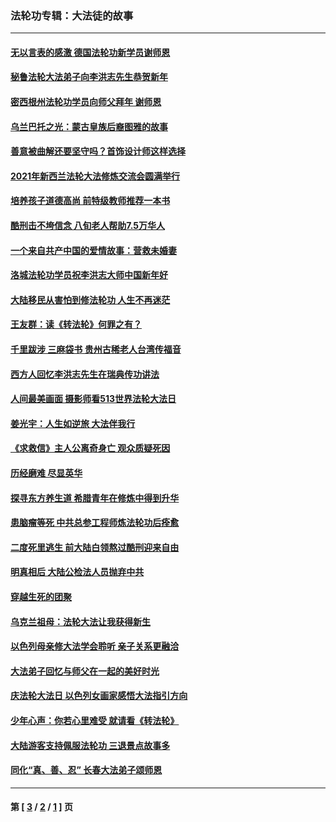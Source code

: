### 法轮功专辑：大法徒的故事
---
#### [无以言表的感激 德国法轮功新学员谢师恩](../../pages/nf1147481/n13543790.md?05010430) 
#### [秘鲁法轮大法弟子向李洪志先生恭贺新年](../../pages/nf1147481/n13540182.md?05010430) 
#### [密西根州法轮功学员向师父拜年 谢师恩](../../pages/nf1147481/n13538183.md?05010430) 
#### [乌兰巴托之光：蒙古皇族后裔图雅的故事](../../pages/nf1147481/n13155759.md?05010430) 
#### [善意被曲解还要坚守吗？首饰设计师这样选择](../../pages/nf1147481/n13077575.md?05010430) 
#### [2021年新西兰法轮大法修炼交流会圆满举行](../../pages/nf1147481/n13033149.md?05010430) 
#### [培养孩子道德高尚 前特级教师推荐一本书](../../pages/nf1147481/n12938640.md?05010430) 
#### [酷刑击不垮信念 八旬老人帮助7.5万华人](../../pages/nf1147481/n12880712.md?05010430) 
#### [一个来自共产中国的爱情故事：营救未婚妻](../../pages/nf1147481/n12778386.md?05010430) 
#### [洛城法轮功学员祝李洪志大师中国新年好](../../pages/nf1147481/n12724685.md?05010430) 
#### [大陆移民从害怕到修法轮功 人生不再迷茫](../../pages/nf1147481/n12414325.md?05010430) 
#### [王友群：读《转法轮》何罪之有？](../../pages/nf1147481/n12408647.md?05010430) 
#### [千里跋涉 三麻袋书 贵州古稀老人台湾传福音](../../pages/nf1147481/n12198750.md?05010430) 
#### [西方人回忆李洪志先生在瑞典传功讲法](../../pages/nf1147481/n12099607.md?05010430) 
#### [人间最美画面 摄影师看513世界法轮大法日](../../pages/nf1147481/n12094118.md?05010430) 
#### [姜光宇：人生如逆旅 大法伴我行](../../pages/nf1147481/n12088664.md?05010430) 
#### [《求救信》主人公离奇身亡 观众质疑死因](../../pages/nf1147481/n11845215.md?05010430) 
#### [历经磨难 尽显英华](../../pages/nf1147481/n11723297.md?05010430) 
#### [探寻东方养生道 希腊青年在修炼中得到升华](../../pages/nf1147481/n11494502.md?05010430) 
#### [患脑瘤等死 中共总参工程师炼法轮功后痊愈](../../pages/nf1147481/n11466682.md?05010430) 
#### [二度死里逃生 前大陆白领熬过酷刑迎来自由](../../pages/nf1147481/n11368594.md?05010430) 
#### [明真相后 大陆公检法人员抛弃中共](../../pages/nf1147481/n11358618.md?05010430) 
#### [穿越生死的团聚](../../pages/nf1147481/n11258922.md?05010430) 
#### [乌克兰祖母：法轮大法让我获得新生](../../pages/nf1147481/n11269457.md?05010430) 
#### [以色列母亲修大法学会聆听 亲子关系更融洽](../../pages/nf1147481/n11268195.md?05010430) 
#### [大法弟子回忆与师父在一起的美好时光](../../pages/nf1147481/n11267759.md?05010430) 
#### [庆法轮大法日 以色列女画家感悟大法指引方向](../../pages/nf1147481/n11267735.md?05010430) 
#### [少年心声：你若心里难受 就请看《转法轮》](../../pages/nf1147481/n11267496.md?05010430) 
#### [大陆游客支持佩服法轮功 三退景点故事多](../../pages/nf1147481/n11267378.md?05010430) 
#### [同化“真、善、忍” 长春大法弟子颂师恩](../../pages/nf1147481/n11266497.md?05010430) 

---
#### 第 [ [3](./3.md?05010430) / [2](./2.md?05010430) / [1](./1.md?05010430) ] 页
